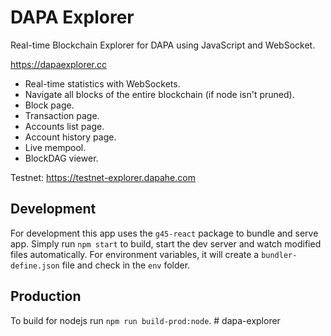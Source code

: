 # DAPA Explorer

Real-time Blockchain Explorer for DAPA using JavaScript and WebSocket.

<https://dapaexplorer.cc>  

- Real-time statistics with WebSockets.
- Navigate all blocks of the entire blockchain (if node isn't pruned).
- Block page.
- Transaction page.
- Accounts list page.
- Account history page.
- Live mempool.
- BlockDAG viewer.

Testnet: <https://testnet-explorer.dapahe.com>

## Development

For development this app uses the `g45-react` package to bundle and serve app.
Simply run `npm start` to build, start the dev server and watch modified files automatically.
For environment variables, it will create a `bundler-define.json` file and check in the `env` folder.  

## Production

To build for nodejs run `npm run build-prod:node`.
#   d a p a - e x p l o r e r  
 